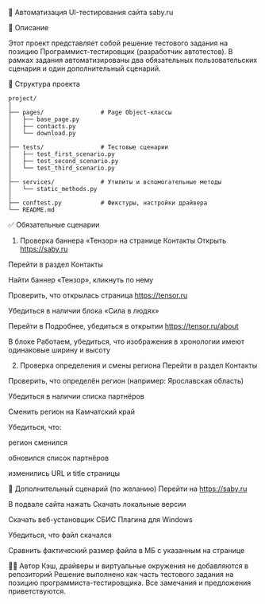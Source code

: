 🧪 Автоматизация UI-тестирования сайта saby.ru

📌 Описание

Этот проект представляет собой решение тестового задания на позицию Программист-тестировщик (разработчик автотестов). В рамках задания автоматизированы два обязательных пользовательских сценария и один дополнительный сценарий.

📂 Структура проекта
```commandline
project/
│
├── pages/                # Page Object-классы
│   ├── base_page.py
│   ├── contacts.py
│   └── download.py
│
├── tests/                # Тестовые сценарии
│   ├── test_first_scenario.py
│   ├── test_second_scenario.py
│   └── test_third_scenario.py
│
├── services/             # Утилиты и вспомогательные методы
│   └── static_methods.py
│
├── conftest.py           # Фикстуры, настройки драйвера
└── README.md
```


✅ Обязательные сценарии
1. Проверка баннера «Тензор» на странице Контакты
Открыть https://saby.ru

Перейти в раздел Контакты

Найти баннер «Тензор», кликнуть по нему

Проверить, что открылась страница https://tensor.ru

Убедиться в наличии блока «Сила в людях»

Перейти в Подробнее, убедиться в открытии https://tensor.ru/about

В блоке Работаем, убедиться, что изображения в хронологии имеют одинаковые ширину и высоту

2. Проверка определения и смены региона
Перейти в раздел Контакты

Проверить, что определён регион (например: Ярославская область)

Убедиться в наличии списка партнёров

Сменить регион на Камчатский край

Убедиться, что:

регион сменился

обновился список партнёров

изменились URL и title страницы

🔁 Дополнительный сценарий (по желанию)
Перейти на https://saby.ru

В подвале сайта нажать Скачать локальные версии

Скачать веб-установщик СБИС Плагина для Windows

Убедиться, что файл скачался

Сравнить фактический размер файла в МБ с указанным на странице


🧑‍💻 Автор
Кэш, драйверы и виртуальные окружения не добавляются в репозиторий
Решение выполнено как часть тестового задания на позицию программиста-тестировщика.
Все замечания и предложения приветствуются.